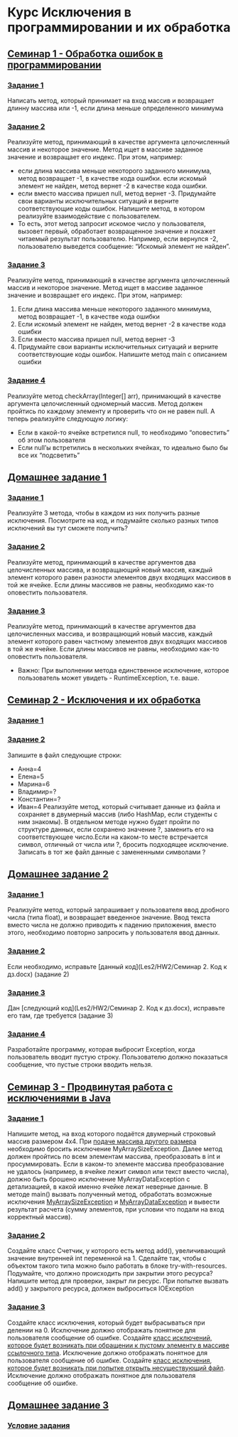 # Курс Исключения в программировании и их обработка

## [Семинар 1 - Обработка ошибок в программировании](Les1)
### [Задание 1](Les1/Task0.java)
Написать метод, который принимает на вход массив и возвращает длинну массива или -1, если длина меньше определенного минимума
### [Задание 2](Les1/Task1.java)
Реализуйте метод, принимающий в качестве аргумента целочисленный массив и некоторое значение. Метод ищет в массиве заданное значение и возвращает его индекс. При этом, например:
* если длина массива меньше некоторого заданного минимума, метод возвращает -1, в качестве кода ошибки. если искомый элемент не найден, метод вернет -2 в качестве кода ошибки.
* если вместо массива пришел null, метод вернет -3. Придумайте свои варианты исключительных ситуаций и верните соответствующие коды ошибок. Напишите метод, в котором реализуйте взаимодействие с пользователем.
* То есть, этот метод запросит искомое число у пользователя, вызовет первый, обработает возвращенное значение и покажет читаемый результат пользователю. Например, если вернулся -2, пользователю выведется сообщение: “Искомый элемент не найден”.
### [Задание 3](Les1/Task2.java)
Реализуйте метод, принимающий в качестве аргумента целочисленный массив и некоторое значение. Метод ищет в массиве заданное значение и возвращает его индекс. При этом, например:
1. Если длина массива меньше некоторого заданного минимума, метод возвращает -1, в качестве кода ошибки
2. Если искомый элемент не найден, метод вернет -2 в качестве кода ошибки
3. Если вместо массива пришел null, метод вернет -3
4. Придумайте свои варианты исключительных ситуаций и верните соответствующие коды ошибок.
Напишите метод main c описанием ошибки
### [Задание 4](Les1/Task3.java)
Реализуйте метод checkArray(Integer[] arr), принимающий в качестве аргумента целочисленный одномерный массив. Метод должен пройтись по каждому элементу и проверить что он не равен null. А теперь реализуйте следующую логику:
* Если в какой-то ячейке встретился null, то необходимо “оповестить” об этом пользователя
* Если null’ы встретились в нескольких ячейках, то идеально было бы все их “подсветить”

## [Домашнее задание 1](Les1/HW)
### [Задание 1](Les1/HW/HW_1.java)
Реализуйте 3 метода, чтобы в каждом из них получить разные исключения. Посмотрите на код, и подумайте сколько разных типов исключений вы тут сможете получить?
### [Задание 2](Les1/HW/HW_2.java)
Реализуйте метод, принимающий в качестве аргументов два целочисленных массива, и возвращающий новый массив, каждый элемент которого равен разности элементов двух входящих массивов в той же ячейке. Если длины массивов не равны, необходимо как-то оповестить пользователя.
### [Задание 3](Les1/HW/HW_3.java)
Реализуйте метод, принимающий в качестве аргументов два целочисленных массива, и возвращающий новый массив, каждый элемент которого равен частному элементов двух входящих массивов в той же ячейке. Если длины массивов не равны, необходимо как-то оповестить пользователя.
* Важно: При выполнении метода единственное исключение, которое пользователь может увидеть - RuntimeException, т.е. ваше.

## [Семинар 2 - Исключения и их обработка](Les2)
### [Задание 1](Les2/Task2.java)
### [Задание 2](Les2/Task3.java)
Запишите в файл следующие строки:
* Анна=4
* Елена=5
* Марина=6
* Владимир=?
* Константин=?
* Иван=4
Реализуйте метод, который считывает данные из файла и сохраняет в двумерный массив (либо HashMap, если студенты с ним знакомы). В отдельном методе нужно будет пройти по структуре данных, если сохранено значение ?, заменить его на соответствующее число.Если на каком-то месте встречается символ, отличный от числа или ?, бросить подходящее исключение. Записать в тот же файл данные с замененными символами ?

## [Домашнее задание 2](Les2/HW2)
### [Задание 1](Les2/HW2/Task1.java)
Реализуйте метод, который запрашивает у пользователя ввод дробного числа (типа float), и возвращает введенное значение. Ввод текста вместо числа не должно приводить к падению приложения, вместо этого, необходимо повторно запросить у пользователя ввод данных.
### [Задание 2](Les2/HW2/Task2.java)
Если необходимо, исправьте [данный код](Les2/HW2/Семинар 2. Код к дз.docx) (задание 2)
### [Задание 3](Les2/HW2/Task3.java)
Дан [следующий код](Les2/HW2/Семинар 2. Код к дз.docx), исправьте его там, где требуется (задание 3)
### [Задание 4](Les2/HW2/Task4.java)
Разработайте программу, которая выбросит Exception, когда пользователь вводит пустую строку. Пользователю должно показаться сообщение, что пустые строки вводить нельзя.

## [Семинар 3 - Продвинутая работа с исключениями в Java](Les3)
### [Задание 1](Les3/Seminar3/ArrayMethod.java)
Напишите метод, на вход которого подаётся двумерный строковый массив размером 4х4. При [подаче массива другого размера](Les3/Seminar3/Check.java) необходимо бросить исключение MyArraySizeException. Далее метод должен пройтись по всем элементам массива, преобразовать в int и просуммировать. Если в каком-то элементе массива преобразование не удалось (например, в ячейке лежит символ или текст вместо числа), должно быть брошено исключение MyArrayDataException с детализацией, в какой именно ячейке лежат неверные данные. В методе main() вызвать полученный метод, обработать возможные исключения [MyArraySizeException](Les3/Seminar3/MyArraySizeException.java) и [MyArrayDataException](Les3/Seminar3/MyArrayDataException.java) и вывести результат расчета (сумму элементов, при условии что подали на вход корректный массив).
### [Задание 2](Les3/Seminar3/Counter.java)
Создайте класс Счетчик, у которого есть метод add(), увеличивающий значение внутренней int переменной на 1. Сделайте так, чтобы с объектом такого типа можно было работать в блоке try-with-resources. Подумайте, что должно происходить при закрытии этого ресурса? Напишите метод для проверки, закрыт ли ресурс. При попытке вызвать add() у закрытого ресурса, должен выброситься IOException
### [Задание 3](Les3/Seminar3/DivisionByZeroException.java)
Создайте класс исключения, который будет выбрасываться при делении на 0. Исключение должно отображать понятное для пользователя сообщение об ошибке. Создайте [класс исключений, которое будет возникать при обращении к пустому элементу в массиве ссылочного типа](Les3/Seminar3/NullExeception.java). Исключение должно отображать понятное для пользователя сообщение об ошибке. Создайте [класс исключения, которое будет возникать при попытке открыть несуществующий файл](Les3/Seminar3/NotFoundFileException.java). Исключение должно отображать понятное для пользователя сообщение об ошибке.

## [Домашнее задание 3](Les3/Seminar3/HW3)
### [Условие задания](Les3/Seminar3/HW3/README.md)
